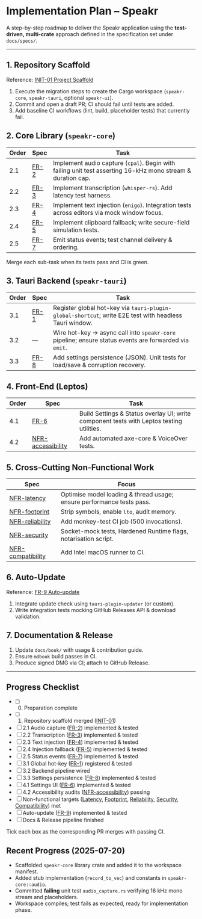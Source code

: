 # Implementation Plan – Speakr

A step-by-step roadmap to deliver the Speakr application using the **test-driven, multi-crate**
approach defined in the specification set under `docs/specs/`.

---

## 1. Repository Scaffold

Reference: [INIT-01 Project Scaffold](specs/INIT-01-project-scaffold.md)

1. Execute the migration steps to create the Cargo workspace (`speakr-core`, `speakr-tauri`,
   optional `speakr-ui`).
2. Commit and open a draft PR; CI should fail until tests are added.
3. Add baseline CI workflows (lint, build, placeholder tests) that currently fail.

## 2. Core Library (`speakr-core`)

| Order | Spec                                     | Task                                                                                                        |
| ----- | ---------------------------------------- | ----------------------------------------------------------------------------------------------------------- |
| 2.1   | [FR-2](specs/FR-2-audio-capture.md)      | Implement audio capture (`cpal`). Begin with failing unit test asserting 16-kHz mono stream & duration cap. |
| 2.2   | [FR-3](specs/FR-3-transcription.md)      | Implement transcription (`whisper-rs`). Add latency test harness.                                           |
| 2.3   | [FR-4](specs/FR-4-text-injection.md)     | Implement text injection (`enigo`). Integration tests across editors via mock window focus.                 |
| 2.4   | [FR-5](specs/FR-5-injection-fallback.md) | Implement clipboard fallback; write secure-field simulation tests.                                          |
| 2.5   | [FR-7](specs/FR-7-status-events.md)      | Emit status events; test channel delivery & ordering.                                                       |

Merge each sub-task when its tests pass and CI is green.

## 3. Tauri Backend (`speakr-tauri`)

| Order | Spec                                       | Task                                                                                                   |
| ----- | ------------------------------------------ | ------------------------------------------------------------------------------------------------------ |
| 3.1   | [FR-1](specs/FR-1-global-hotkey.md)        | Register global hot-key via `tauri-plugin-global-shortcut`; write E2E test with headless Tauri window. |
| 3.2   | —                                          | Wire hot-key → async call into `speakr-core` pipeline; ensure status events are forwarded via `emit`.  |
| 3.3   | [FR-8](specs/FR-8-settings-persistence.md) | Add settings persistence (JSON). Unit tests for load/save & corruption recovery.                       |

## 4. Front-End (Leptos)

| Order | Spec                                            | Task                                                                                     |
| ----- | ----------------------------------------------- | ---------------------------------------------------------------------------------------- |
| 4.1   | [FR-6](specs/FR-6-settings-ui.md)               | Build Settings & Status overlay UI; write component tests with Leptos testing utilities. |
| 4.2   | [NFR-accessibility](specs/NFR-accessibility.md) | Add automated axe-core & VoiceOver tests.                                                |

## 5. Cross-Cutting Non-Functional Work

| Spec                                            | Focus                                                                 |
| ----------------------------------------------- | --------------------------------------------------------------------- |
| [NFR-latency](specs/NFR-latency.md)             | Optimise model loading & thread usage; ensure performance tests pass. |
| [NFR-footprint](specs/NFR-footprint.md)         | Strip symbols, enable `lto`, audit memory.                            |
| [NFR-reliability](specs/NFR-reliability.md)     | Add monkey-test CI job (500 invocations).                             |
| [NFR-security](specs/NFR-security.md)           | Socket-mock tests, Hardened Runtime flags, notarisation script.       |
| [NFR-compatibility](specs/NFR-compatibility.md) | Add Intel macOS runner to CI.                                         |

## 6. Auto-Update

Reference: [FR-9 Auto-update](specs/FR-9-auto-update.md)

1. Integrate update check using `tauri-plugin-updater` (or custom).
2. Write integration tests mocking GitHub Releases API & download validation.

## 7. Documentation & Release

1. Update `docs/book/` with usage & contribution guide.
2. Ensure `mdbook` build passes in CI.
3. Produce signed DMG via CI; attach to GitHub Release.

---

## Progress Checklist

- [ ] 0. Preparation complete
- [ ] 1. Repository scaffold merged ([INIT-01](specs/INIT-01-project-scaffold.md))
- [ ] 2.1 Audio capture ([FR-2](specs/FR-2-audio-capture.md)) implemented & tested
- [ ] 2.2 Transcription ([FR-3](specs/FR-3-transcription.md)) implemented & tested
- [ ] 2.3 Text injection ([FR-4](specs/FR-4-text-injection.md)) implemented & tested
- [ ] 2.4 Injection fallback ([FR-5](specs/FR-5-injection-fallback.md)) implemented & tested
- [ ] 2.5 Status events ([FR-7](specs/FR-7-status-events.md)) implemented & tested
- [ ] 3.1 Global hot-key ([FR-1](specs/FR-1-global-hotkey.md)) registered & tested
- [ ] 3.2 Backend pipeline wired
- [ ] 3.3 Settings persistence ([FR-8](specs/FR-8-settings-persistence.md)) implemented & tested
- [ ] 4.1 Settings UI ([FR-6](specs/FR-6-settings-ui.md)) implemented & tested
- [ ] 4.2 Accessibility audits ([NFR-accessibility](specs/NFR-accessibility.md)) passing
- [ ] Non-functional targets ([Latency](specs/NFR-latency.md), [Footprint](specs/NFR-footprint.md),
      [Reliability](specs/NFR-reliability.md), [Security](specs/NFR-security.md),
      [Compatibility](specs/NFR-compatibility.md)) met
- [ ] Auto-update ([FR-9](specs/FR-9-auto-update.md)) implemented & tested
- [ ] Docs & Release pipeline finished

Tick each box as the corresponding PR merges with passing CI.

## Recent Progress (2025-07-20)

- Scaffolded `speakr-core` library crate and added it to the workspace manifest.
- Added stub implementation (`record_to_vec`) and constants in `speakr-core::audio`.
- Committed **failing** unit test `audio_capture.rs` verifying 16 kHz mono stream and placeholders.
- Workspace compiles; test fails as expected, ready for implementation phase.
